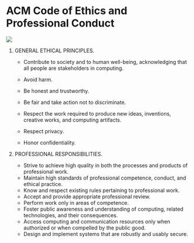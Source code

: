 # ACM Code of Ethics and Professional Conduct 
<img src="https://cdn.analyticsvidhya.com/wp-content/uploads/2020/05/Python-Iterators-and-Generators.jpg" >

1. GENERAL ETHICAL PRINCIPLES.

    - Contribute to society and to human well-being, acknowledging that all people are stakeholders in computing.
    
    - Avoid harm.
    
    - Be honest and trustworthy.
    
    - Be fair and take action not to discriminate.
    
    - Respect the work required to produce new ideas, inventions, creative works, and computing artifacts.
    
    - Respect privacy.
    
    - Honor confidentiality.


2. PROFESSIONAL RESPONSIBILITIES.
    - Strive to achieve high quality in both the processes and products of professional work.
    - Maintain high standards of professional competence, conduct, and ethical practice.
    - Know and respect existing rules pertaining to professional work.
    - Accept and provide appropriate professional review.
    - Perform work only in areas of competence.
    - Foster public awareness and understanding of computing, related technologies, and their consequences.
    - Access computing and communication resources only when authorized or when compelled by the public good.
    - Design and implement systems that are robustly and usably secure.
    